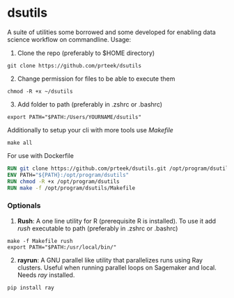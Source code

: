 # dsutils

A suite of utilities some borrowed and some developed for enabling data science workflow on commandline.
Usage:
1. Clone the repo (preferably to $HOME directory)
```shell
git clone https://github.com/prteek/dsutils
```

2. Change permission for files to be able to execute them
```shell
chmod -R +x ~/dsutils
```

3. Add folder to path (preferably in .zshrc or .bashrc)
```shell
export PATH="$PATH:/Users/YOURNAME/dsutils"
```

Additionally to setup your cli with more tools use *Makefile*
```shell
make all
```

For use with Dockerfile
```Dockerfile
RUN git clone https://github.com/prteek/dsutils.git /opt/program/dsutils
ENV PATH="${PATH}:/opt/program/dsutils"
RUN chmod -R +x /opt/program/dsutils
RUN make -f /opt/program/dsutils/Makefile
```

### Optionals
1. **Rush**: A one line utility for R (prerequisite R is installed). To use it add *rush* executable to path (preferably in .zshrc or .bashrc)
```shell
make -f Makefile rush
export PATH="$PATH:/usr/local/bin/"
```

2. **rayrun**: A GNU parallel like utility that parallelizes runs using Ray clusters. Useful when running parallel loops on Sagemaker and local. Needs *ray* installed.
```shell
pip install ray
```